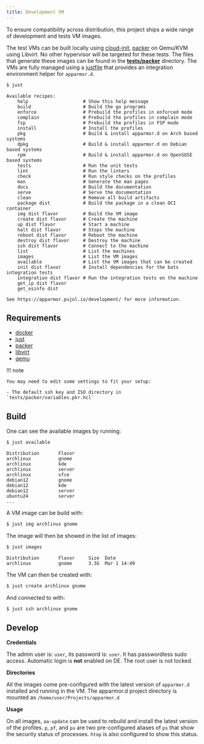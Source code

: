 ```yaml
---
title: Development VM
---
```


To ensure compatibility across distribution, this project ships a wide range of development and tests VM images.

The test VMs can be built locally using [cloud-init](https://cloud-init.io/), [packer](https://www.packer.io/) on Qemu/KVM using Libvirt. No other hypervisor will be targeted for these tests. The files that generate these images can be found in the **[tests/packer](https://github.com/roddhjav/apparmor.d/tree/main/tests/packer)** directory.
The VMs are fully managed using a [justfile](https://github.com/casey/just) that provides an integration environment helper for `apparmor.d`.

```sh
$ just
```

```
Available recipes:
    help                    # Show this help message
    build                   # Build the go programs
    enforce                 # Prebuild the profiles in enforced mode
    complain                # Prebuild the profiles in complain mode
    fsp                     # Prebuild the profiles in FSP mode
    install                 # Install the profiles
    pkg                     # Build & install apparmor.d on Arch based systems
    dpkg                    # Build & install apparmor.d on Debian based systems
    rpm                     # Build & install apparmor.d on OpenSUSE based systems
    tests                   # Run the unit tests
    lint                    # Run the linters
    check                   # Run style checks on the profiles
    man                     # Generate the man pages
    docs                    # Build the documentation
    serve                   # Serve the documentation
    clean                   # Remove all build artifacts
    package dist            # Build the package in a clean OCI container
    img dist flavor         # Build the VM image
    create dist flavor      # Create the machine
    up dist flavor          # Start a machine
    halt dist flavor        # Stops the machine
    reboot dist flavor      # Reboot the machine
    destroy dist flavor     # Destroy the machine
    ssh dist flavor         # Connect to the machine
    list                    # List the machines
    images                  # List the VM images
    available               # List the VM images that can be created
    init dist flavor        # Install dependencies for the bats integration tests
    integration dist flavor # Run the integration tests on the machine
    get_ip dist flavor
    get_osinfo dist

See https://apparmor.pujol.io/development/ for more information.

```

## Requirements

* [docker](https://www.docker.com/)
* [just](https://github.com/casey/just)
* [packer](https://www.packer.io/)
* [libvirt](https://libvirt.org/)
* [qemu](https://www.qemu.org/)

!!! note

    You may need to edit some settings to fit your setup:

    - The default ssh key and ISO directory in `tests/packer/variables.pkr.hcl`

## Build

One can see the available images by running:

```sh
$ just available
```

```
Distribution       Flavor    
archlinux          gnome
archlinux          kde
archlinux          server
archlinux          xfce
debian12           gnome
debian12           kde
debian12           server
ubuntu24           server
...
```

A VM image can be build with:

```sh
$ just img archlinux gnome
```

The image will then be showed in the list of images:

```sh
$ just images
```

```
Distribution       Flavor     Size  Date
archlinux          gnome      3.3G  Mar 1 14:49
```

The VM can then be created with:

```sh
$ just create archlinux gnome
```

And connected to with:

```sh
$ just ssh archlinux gnome
```

## Develop

**Credentials**

The admin user is: `user`, its password is: `user`. It has passwordless sudo access. Automatic login is **not** enabled on DE. The root user is not locked.

**Directories**

All the images come pre-configured with the latest version of `apparmor.d` installed and running in the VM. The apparmor.d project directory is mounted as `/home/user/Projects/apparmor.d`

**Usage**

On all images, `aa-update` can be used to rebuild and install the latest version of the profiles. `p`, `pf`, and `pu` are two pre-configured aliases of `ps` that show the security status of processes. `htop` is also configured to show this status.
